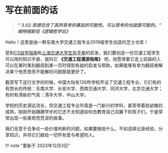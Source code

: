 # 写在前面的话

>*__“ 3.02 思想包含了其所思考的事态的可能性。可以思考的也就是可能的。”  
>维特根斯坦《逻辑哲学论》__*

Hello！这里是由一群东南大学交通工程专业2019级学生创造的芝士仓库！

受到[CS自学指南](https://csdiy.wiki/)和[上海交通大学生存手册](https://survivesjtu.gitbook.io/survivesjtumanual/)的启发，我们要创造一份交通工程学生可以用的知识手册，就叫它 __《交通工程漫游指南》__ 吧，祝愿带着它走上前路的人可以在某时某刻翻阅到某一页时得到有益的启发与帮助，如果能够有幸为翻阅者解决某个他苦思而不能解的问题那就更好了。

截至写下这行文字的时候，中国大陆有126所学校开设了交通工程专业，它们有的有悠长的传统：东南大学、长安大学、西南交通大学、同济大学、北京交通大学；有的有清新的气氛：清华大学、中山大学。

学校的历史源远流长，但交通工程专业毕竟是一门新兴的学科，甚至带着些幼稚的成熟，刚刚开始蹒跚学步的它还不太知道如何去教育自己羽翼下的孩子们，于是常常出现一些离奇而荒谬的故事。

我们无意于去争论一些价值判断的问题，如果要做些什么，不如选择记录经验，分享知识，并将它们献给一切怀有爱与希望的人。

!!! note "更新于 2023年12月3日"

<!--
 *                                                     __----~~~~~~~~~~~------___
 *                                    .  .   ~~//====......          __--~ ~~
 *                    -.            \_|//     |||\\  ~~~~~~::::... /~
 *                 ___-==_       _-~o~  \/    |||  \\            _/~~-
 *         __---~~~.==~||\=_    -_--~/_-~|-   |\\   \\        _/~
 *     _-~~     .=~    |  \\-_    '-~7  /-   /  ||    \      /
 *   .~       .~       |   \\ -_    /  /-   /   ||      \   /
 *  /  ____  /         |     \\ ~-_/  /|- _/   .||       \ /
 *  |~~    ~~|--~~~~--_ \     ~==-/   | \~--===~~        .\
 *           '         ~-|      /|    |-~\~~       __--~~
 *                       |-~~-_/ |    |   ~\_   _-~            /\
 *                            /  \     \__   \/~                \__
 *                        _--~ _/ | .-~~____--~-/                  ~~==.
 *                       ((->/~   '.|||' -_|    ~~-/ ,              . _||
 *                                  -_     ~\      ~~---l__i__i__i--~~_/
 *                                  _-~-__   ~)  \--______________--~~
 *                                //.-~~~-~_--~- |-------~~~~~~~~
 *                                       //.-~~~--\
 *                       ~~~~~~~~~~~~~~~~~~~~~~~~~~~~~~~~~~~~~~~~~~~
 * 
 *                               神兽保佑            永无BUG
 -->